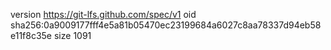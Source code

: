 version https://git-lfs.github.com/spec/v1
oid sha256:0a9009177fff4e5a81b05470ec23199684a6027c8aa78337d94eb58e11f8c35e
size 1091
